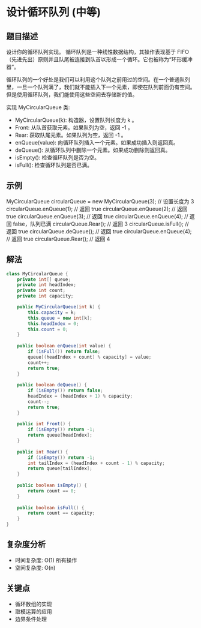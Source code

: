 # 设计循环队列 (中等)

## 题目描述
设计你的循环队列实现。 循环队列是一种线性数据结构，其操作表现基于 FIFO（先进先出）原则并且队尾被连接到队首以形成一个循环。它也被称为“环形缓冲器”。

循环队列的一个好处是我们可以利用这个队列之前用过的空间。在一个普通队列里，一旦一个队列满了，我们就不能插入下一个元素，即使在队列前面仍有空间。但是使用循环队列，我们能使用这些空间去存储新的值。

实现 MyCircularQueue 类:
- MyCircularQueue(k): 构造器，设置队列长度为 k 。
- Front: 从队首获取元素。如果队列为空，返回 -1 。
- Rear: 获取队尾元素。如果队列为空，返回 -1 。
- enQueue(value): 向循环队列插入一个元素。如果成功插入则返回真。
- deQueue(): 从循环队列中删除一个元素。如果成功删除则返回真。
- isEmpty(): 检查循环队列是否为空。
- isFull(): 检查循环队列是否已满。

## 示例
MyCircularQueue circularQueue = new MyCircularQueue(3); // 设置长度为 3
circularQueue.enQueue(1);  // 返回 true
circularQueue.enQueue(2);  // 返回 true
circularQueue.enQueue(3);  // 返回 true
circularQueue.enQueue(4);  // 返回 false，队列已满
circularQueue.Rear();      // 返回 3
circularQueue.isFull();    // 返回 true
circularQueue.deQueue();   // 返回 true
circularQueue.enQueue(4);  // 返回 true
circularQueue.Rear();      // 返回 4

## 解法
```java
class MyCircularQueue {
    private int[] queue;
    private int headIndex;
    private int count;
    private int capacity;

    public MyCircularQueue(int k) {
        this.capacity = k;
        this.queue = new int[k];
        this.headIndex = 0;
        this.count = 0;
    }
    
    public boolean enQueue(int value) {
        if (isFull()) return false;
        queue[(headIndex + count) % capacity] = value;
        count++;
        return true;
    }
    
    public boolean deQueue() {
        if (isEmpty()) return false;
        headIndex = (headIndex + 1) % capacity;
        count--;
        return true;
    }
    
    public int Front() {
        if (isEmpty()) return -1;
        return queue[headIndex];
    }
    
    public int Rear() {
        if (isEmpty()) return -1;
        int tailIndex = (headIndex + count - 1) % capacity;
        return queue[tailIndex];
    }
    
    public boolean isEmpty() {
        return count == 0;
    }
    
    public boolean isFull() {
        return count == capacity;
    }
}
```

## 复杂度分析
- 时间复杂度: O(1) 所有操作
- 空间复杂度: O(n)

## 关键点
- 循环数组的实现
- 取模运算的应用
- 边界条件处理
